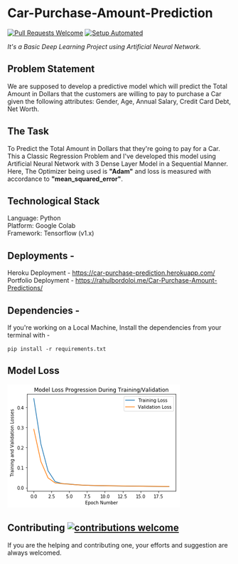 # Car-Purchase-Amount-Prediction

[![Pull Requests Welcome](https://img.shields.io/badge/PRs-welcome-brightgreen.svg?style=flat)](http://makeapullrequest.com)
[![Setup Automated](https://img.shields.io/badge/setup-automated-blue?logo=gitpod)](https://gitpod.io/from-referrer/)

<i>It's a Basic Deep Learning Project using Artificial Neural Network.</i><br> 

## Problem Statement 
We are supposed to develop a predictive model which will predict the Total Amount in Dollars that the customers are willing to pay to purchase a Car given the following attributes: Gender, Age, Annual Salary, Credit Card Debt, Net Worth.

## The Task
To Predict the Total Amount in Dollars that they're going to pay for a Car. <br>
This a Classic Regression Problem and I've developed this model using Artificial Neural Network with 3 Dense Layer Model in a Sequential Manner. Here, The Optimizer being used is <b>"Adam"</b> and loss is measured with accordance to <b>"mean_squared_error"</b>.<br> 
  
## Technological Stack

 Language: Python <br>
 Platform: Google Colab <br>
 Framework: Tensorflow (v1.x) <br>

 
 ## Deployments - 
 Heroku Deployment - https://car-purchase-prediction.herokuapp.com/ <br>
 Portfolio Deployment - https://rahulbordoloi.me/Car-Purchase-Amount-Predictions/
 
 ## Dependencies - 
 If you're working on a Local Machine, Install the dependencies from your terminal with -
 ```
 pip install -r requirements.txt
 ```
 
 ## Model Loss
 <img src="https://github.com/rahulbordoloi/Car-Purchase-Amount-Predictions/blob/master/docs/download.png">
 
 ## Contributing [![contributions welcome](https://img.shields.io/badge/contributions-welcome-brightgreen.svg?style=flat)](https://github.com/dwyl/esta/issues)

If you are the helping and contributing one, your efforts and suggestion are always welcomed.
 
